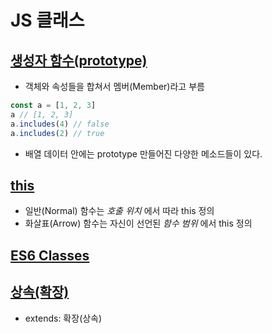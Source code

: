 # JS 클래스
## [생성자 함수(prototype)](https://github.com/dudcks5477/Front_end/tree/master/JS/js_essentials/js_class/js/ex1.js)
- 객체와 속성들을 합쳐서 멤버(Member)라고 부름
```js
const a = [1, 2, 3]
a // [1, 2, 3]
a.includes(4) // false
a.includes(2) // true
```
- 배열 데이터 안에는 prototype 만들어진 다양한 메소드들이 있다.
## [this](https://github.com/dudcks5477/Front_end/tree/master/JS/js_essentials/js_class/js/ex2.js)
- 일반(Normal) 함수는 _호출 위치_ 에서 따라 this 정의
- 화살표(Arrow) 함수는 자신이 선언된 _함수 범위_ 에서 this 정의
## [ES6 Classes](https://github.com/dudcks5477/Front_end/tree/master/JS/js_essentials/js_class/js/ex3.js)
## [상속(확장)](https://github.com/dudcks5477/Front_end/tree/master/JS/js_essentials/js_class/js/ex4.js)
- extends: 확장(상속)